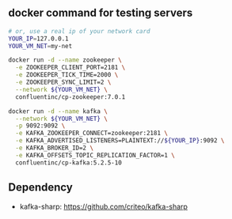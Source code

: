 ## docker command for testing servers

```sh
# or, use a real ip of your network card
YOUR_IP=127.0.0.1
YOUR_VM_NET=my-net

docker run -d --name zookeeper \
  -e ZOOKEEPER_CLIENT_PORT=2181 \
  -e ZOOKEEPER_TICK_TIME=2000 \
  -e ZOOKEEPER_SYNC_LIMIT=2 \
  --network ${YOUR_VM_NET} \
  confluentinc/cp-zookeeper:7.0.1

docker run -d --name kafka \
  --network ${YOUR_VM_NET} \
  -p 9092:9092 \
  -e KAFKA_ZOOKEEPER_CONNECT=zookeeper:2181 \
  -e KAFKA_ADVERTISED_LISTENERS=PLAINTEXT://${YOUR_IP}:9092 \
  -e KAFKA_BROKER_ID=2 \
  -e KAFKA_OFFSETS_TOPIC_REPLICATION_FACTOR=1 \
  confluentinc/cp-kafka:5.2.5-10
```

## Dependency

- kafka-sharp: https://github.com/criteo/kafka-sharp
